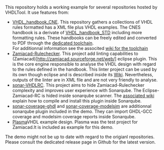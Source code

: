 This repository holds a working example for several repositories hosted by VHDLTool.
It use features from:
* [VHDL_handbook_CNE](https://github.com/VHDLTool/VHDL_Handbook_CNE). This repository gathers a collections of VHDL rules formatted has a XML file plus VHDL examples. The CNES handbook is a derivate of [VHDL_handbook_STD](https://github.com/VHDLTool/VHDL_Handbook_STD) including more formatting rules. These handbooks can be freely edited and converted to PDF through the [dedicated toolchain](https://github.com/VHDLTool/VHDL_Handbook_Toolchain).   
For additionnal information see the associted [wiki for the toolchain](https://github.com/VHDLTool/VHDL_Handbook_Toolchain/wiki)
* [Zamiacad-Rulechecker](https://github.com/VHDLTool/Zamiacad-Rulechecker). This project add linting capabilities to (Zamiacad)[http://zamiacad.sourceforge.net/web/] eclipse plugin. This is the core engine responsible to analyse the VHDL design with regard to the rules defined in the handbook. This linter project can be used by its own though eclipse and is described inside its [Wiki](https://github.com/VHDLTool/Zamiacad-Rulechecker/wiki). Nevertheless, outputs of the linter are in XML file and are not very friendly to analyse.
* [sonar-VHDLRC](https://github.com/VHDLTool/sonar-VHDLRC). This project aims to hide Zamiacad-Rulechecker complexity and improves user experience with Sonarqube. The Eclipse-Zamiacad-RC is hided inside sonarqube scanner. The [associated wiki](https://github.com/VHDLTool/sonar-VHDLRC/wiki) explain how to compile and install this plugin inside Sonarqube.
* [sonar-coverage-ghdl](https://github.com/VHDLTool/sonar-coverage-ghdl) and [sonar-coverage-modelsim](https://github.com/VHDLTool/sonar-coverage-modelsim) are additionnal sonarqube plugin included in the demo. They can import GHDL-GCC coverage and modelsim coverage reports inside Sonarqube. 
* [Plasma](https://opencores.org/projects/plasma)VHDL example design. Plasma was the test project for Zamiacad.It is included as example for this demo.

The demo might not be up to date with regard to the origianl repositories. Please consult the dedicated release page in Github for the latest version.



